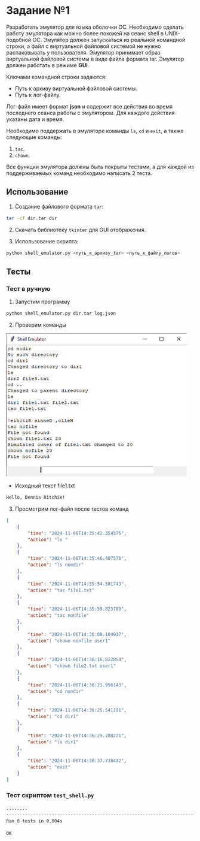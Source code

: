 # Задание №1

Разработать эмулятор для языка оболочки ОС. Необходимо сделать работу эмулятора как можно более похожей на сеанс shell в UNIX-подобной ОС. Эмулятор должен запускаться из реальной командной строки, а файл с виртуальной файловой системой не нужно распаковывать у пользователя. Эмулятор принимает образ виртуальной файловой системы в виде файла формата tar. Эмулятор должен работать в режиме **GUI**.

Ключами командной строки задаются:
- Путь к архиву виртуальной файловой системы.
- Путь к лог-файлу.

Лог-файл имеет формат **json** и содержит все действия во время последнего сеанса работы с эмулятором. Для каждого действия указаны дата и время.

Необходимо поддержать в эмуляторе команды `ls`, `cd` и `exit`, а также следующие команды:
1. `tac`.
2. `chown`.

Все функции эмулятора должны быть покрыты тестами, а для каждой из поддерживаемых команд необходимо написать 2 теста.

## Использование

1. Создание файлового формата `tar`:

```sh
tar -cf dir.tar dir
```

2. Скачать библиотеку `tkinter` для GUI отображения.

3. Использование скрипта:

```sh
python shell_emulator.py <путь_к_архиву_tar> <путь_к_файлу_логов>
```

## Тесты

### Тест в ручную

1. Запустим программу

```sh
python shell_emulator.py dir.tar log.json
```

2. Проверим команды

![alt text](https://github.com/TreoDope/ccTask1/blob/main/task1/screenshot/test.png)

- Исходный текст file1.txt

```txt
Hello, Dennis Ritchie!
```

3. Просмотрим лог-файл после тестов команд

```json
[
    {
        "time": "2024-11-06T14:35:42.354575",
        "action": "ls "
    },
    {
        "time": "2024-11-06T14:35:46.407576",
        "action": "ls nondir"
    },
    {
        "time": "2024-11-06T14:35:54.581743",
        "action": "tac file1.txt"
    },
    {
        "time": "2024-11-06T14:35:59.823780",
        "action": "tac nonfile"
    },
    {
        "time": "2024-11-06T14:36:08.104917",
        "action": "chown nonfile user1"
    },
    {
        "time": "2024-11-06T14:36:16.822054",
        "action": "chown file2.txt user1"
    },
    {
        "time": "2024-11-06T14:36:21.956143",
        "action": "cd nondir"
    },
    {
        "time": "2024-11-06T14:36:25.541191",
        "action": "cd dir1"
    },
    {
        "time": "2024-11-06T14:36:29.288221",
        "action": "ls dir1"
    },
    {
        "time": "2024-11-06T14:36:37.738432",
        "action": "exit"
    }
]
```

### Тест скриптом `test_shell.py`

```sh
........
----------------------------------------------------------------------
Ran 8 tests in 0.004s

OK
```
